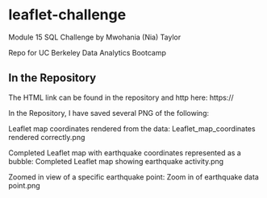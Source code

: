 # leaflet-challenge
Module 15 SQL Challenge by Mwohania (Nia) Taylor

Repo for UC Berkeley Data Analytics Bootcamp
## In the Repository
The HTML link can be found in the repository and http here: https://

In the Repository, I have saved several PNG of the following:

Leaflet map coordinates rendered from the data: Leaflet_map_coordinates rendered correctly.png

Completed Leaflet map with earthquake coordinates represented as a bubble: Completed Leaflet map showing earthquake activity.png

Zoomed in view of a specific earthquake point: Zoom in of earthquake data point.png
